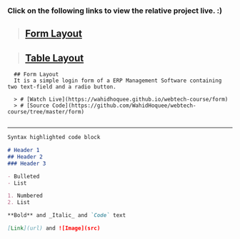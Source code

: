 ### Click on the following links to view the relative project live. :)

> ## [Form Layout](https://wahidhoquee.github.io/webtech-course/form)

> ## [Table Layout](https://wahidhoquee.github.io/webtech-course/table)

```
  ## Form Layout
  It is a simple login form of a ERP Management Software containing two text-field and a radio button.
  
  > # [Watch Live](https://wahidhoquee.github.io/webtech-course/form)
  > # [Source Code](https://github.com/WahidHoquee/webtech-course/tree/master/form)
  
```
---

```markdown
Syntax highlighted code block

# Header 1
## Header 2
### Header 3

- Bulleted
- List

1. Numbered
2. List

**Bold** and _Italic_ and `Code` text

[Link](url) and ![Image](src)
```
